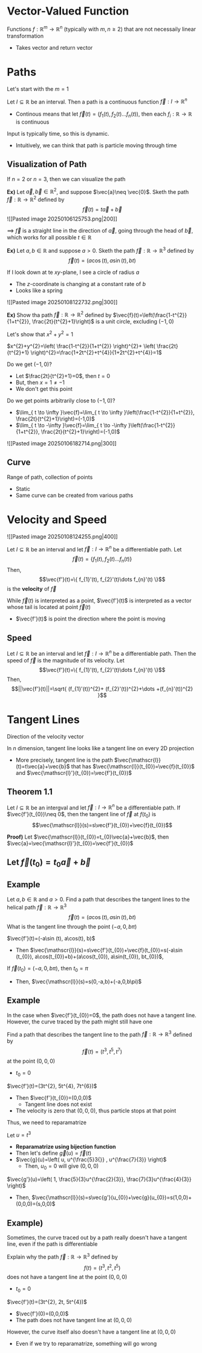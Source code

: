 # Vector-Valued Function
Functions $f:\mathbb{R}^{m}\to\mathbb{R}^{n}$ (typically with $m,n\geq2$) that are not necessaily linear transformation
- Takes vector and return vector

# Paths
Let's start with the $m=1$

Let $I\subseteq\mathbb{R}$ be an interval. Then a path is a continuous function $\vec{f}:I\to\mathbb{R}^{n}$
- Continous means that let $\vec{f}(t)=(f_{1}(t), f_{2}(t)\dots f_{n}(t))$, then each $f_{i}:\mathbb{R}\to\mathbb{R}$ is continuous 

Input is typically time, so this is dynamic.
- Intuitively, we can think that path is particle moving through time

## Visualization of Path
If $n=2$ or $n=3$, then we can visualize the path

**Ex)**
Let $\vec{a}, \vec{b}\in\mathbb{R}^{2}$, and suppose $\vec{a}\neq \vec{0}$. Sketh the path $\vec{f}:\mathbb{R}\to\mathbb{R}^{2}$ defined by
$$\vec{f}(t)=t\vec{a}+\vec{b}$$
![[Pasted image 20250106125753.png|200]]

$\implies$ $\vec{f}$ is a straight line in the direction of $\vec{a}$, going through the head of $\vec{b}$, which works for all possible $t\in\mathbb{R}$

**Ex)**
Let $a,b\in\mathbb{R}$ and suppose $a>0$. Sketh the path $\vec{f}:\mathbb{R}\to\mathbb{R}^{3}$ defined by
$$\vec{f}(t)=(a\cos(t), a\sin(t), bt)$$

If I look down at te $xy$-plane, I see a circle of radius $a$
- The $z$-coordinate is changing at a constant rate of $b$
- Looks like a spring

![[Pasted image 20250108122732.png|300]]

**Ex)**
Show tha path $\vec{f}:\mathbb{R}\to\mathbb{R}^{2}$ defined by $\vec{f}(t)=\left(\frac{1-t^{2}}{1+t^{2}}, \frac{2t}{t^{2}+1}\right)$ is a unit circle, excluding $(-1,0)$

Let's show that $x^{2}+y^{2}=1$

$x^{2}+y^{2}=\left( \frac{1-t^{2}}{1+t^{2}} \right)^{2}+ \left( \frac{2t}{t^{2}+1} \right)^{2}=\frac{1+2t^{2}+t^{4}}{1+2t^{2}+t^{4}}=1$

Do we get $(-1,0)$?
- Let $\frac{2t}{t^{2}+1}=0$, then $t=0$
- But, then $x=1\neq-1$
- We don't get this point

Do we get points arbitrarily close to $(-1,0)$?
- $\lim_{ t \to \infty }\vec{f}=\lim_{ t \to \infty }\left(\frac{1-t^{2}}{1+t^{2}}, \frac{2t}{t^{2}+1}\right)=(-1,0)$
- $\lim_{ t \to -\infty }\vec{f}=\lim_{ t \to -\infty }\left(\frac{1-t^{2}}{1+t^{2}}, \frac{2t}{t^{2}+1}\right)=(-1,0)$

![[Pasted image 20250106182714.png|300]]

## Curve
Range of path, collection of points
- Static
- Same curve can be created from various paths

# Velocity and Speed
![[Pasted image 20250108124255.png|400]]

Let $I\subseteq\mathbb{R}$ be an interval and let $\vec{f}:I\to\mathbb{R}^{n}$ be a differentiable path. Let
$$\vec{f}(t)=\{ f_{1}(t), f_{2}(t)\dots f_{n}(t) \}$$
Then, 
$$\vec{f'}(t)=\{ f_{1}'(t), f_{2}'(t)\dots f_{n}'(t) \}$$
is the **velocity** of $\vec{f}$

While $\vec{f}(t)$ is interpreted as a point, $\vec{f'}(t)$ is interpreted as a vector whose tail is located at point $\vec{f}(t)$
- $\vec{f'}(t)$ is point the direction where the point is moving

## Speed
Let $I\subseteq\mathbb{R}$ be an interval and let $\vec{f}:I\to\mathbb{R}^{n}$ be a differentiable path. Then the speed of $\vec{f}$ is the magnitude of its velocity. Let
$$\vec{f'}(t)=\{ f_{1}'(t), f_{2}'(t)\dots f_{n}'(t) \}$$
Then, 
$$||\vec{f'}(t)||=\sqrt{ (f_{1}'(t))^{2}+ (f_{2}'(t))^{2}+\dots +(f_{n}'(t))^{2} }$$

# Tangent Lines
Direction of the velocity vector

In $n$ dimension, tangent line looks like a tangent line on every 2D projection
- More precisely, tangent line is the path $\vec{\mathscr{l}}(t)=t\vec{a}+\vec{b}$ that has $\vec{\mathscr{l}}(t_{0})=\vec{f}(t_{0})$ and $\vec{\mathscr{l}'}(t_{0})=\vec{f'}(t_{0})$

## Theorem 1.1
Let $I\subseteq\mathbb{R}$ be an intergval and let $\vec{f}:I\to\mathbb{R}^{n}$ be a differentiable path. If $\vec{f'}(t_{0})\neq 0$, then the tangent line of $\vec{f}$ at $f(t_{0})$ is
$$\vec{\mathscr{l}}(s)=s\vec{f'}(t_{0})+\vec{f}(t_{0})$$

**Proof)**
Let $\vec{\mathscr{l}}(t_{0})=t_{0}\vec{a}+\vec{b}$, then $\vec{a}=\vec{\mathscr{l}'}(t_{0})=\vec{f'}(t_{0})$

Let $\vec{f}(t_{0})=t_{0}\vec{a}+\vec{b}$
- 

## Example
Let $a,b\in\mathbb{R}$ and $a>0$. Find a path that describes the tangent lines to the helical path $\vec{f}:\mathbb{R}\to\mathbb{R}^{3}$
$$\vec{f}(t)=(a\cos(t), a\sin(t), bt)$$
What is the tangent line through the point $(-a, 0, b\pi)$

$\vec{f'}(t)=(-a\sin (t), a\cos(t), b)$
- Then $\vec{\mathscr{l}}(s)=s\vec{f'}(t_{0})+\vec{f}(t_{0})=s(-a\sin (t_{0}), a\cos(t_{0})+b)+(a\cos(t_{0}), a\sin(t_{0}), bt_{0})$,

If $\vec{f}(t_{0})=(-a, 0, b\pi)$, then $t_{0}=\pi$
- Then, $\vec{\mathscr{l}}(s)=s(0,-a,b)+(-a,0,b\pi)$

## Example
In the case when $\vec{f'}(t_{0})=0$, the path does not have a tangent line. However, the curve traced by the path might still have one

Find a path that describes the tangent line to the path $\vec{f}:\mathbb{R}\to\mathbb{R}^{3}$ defined by
$$\vec{f}(t)=(t^{3},t^{5},t^{7})$$
at the point $(0,0,0)$
- $t_{0}=0$

$\vec{f'}(t)=(3t^{2}, 5t^{4}, 7t^{6})$
- Then $\vec{f'}(t_{0})=(0,0,0)$
	- Tangent line does not exist
- The velocity is zero that $(0,0,0)$, thus particle stops at that point

Thus, we need to reparamatrize

Let $u=t^{3}$
- **Reparamatrize using bijection function**
- Then let's define $\vec{g}(u)=\vec{f}(t)$
- $\vec{g}(u)=\left(  u, u^{\frac{5}3{}} , u^{\frac{7}{3}} \right)$
	- Then, $u_{0}=0$ will give $(0,0,0)$

$\vec{g'}(u)=\left( 1, \frac{5}{3}u^{\frac{2}{3}}, \frac{7}{3}u^{\frac{4}{3}} \right)$
- Then, $\vec{\mathscr{l}}(s)=s\vec{g'}(u_{0})+\vec{g}(u_{0})=s(1,0,0)+(0,0,0)=(s,0,0)$

## Example)
Sometimes, the curve traced out by a path really doesn't have a tangent line, even if the path is differentiable

Explain why the path $\vec{f}:\mathbb{R}\to\mathbb{R}^{3}$ defined by
$$f(t)=(t^{3}, t^{2}, t^{5})$$
does not have a tangent line at the point $(0,0,0)$
- $t_{0}=0$

$\vec{f'}(t)=(3t^{2}, 2t, 5t^{4})$
- $\vec{f'}(0)=(0,0,0)$
- The path does not have tangent line at $(0,0,0)$

However, the curve itself also doesn't have a tangent line at $(0,0,0)$
- Even if we try to reparamatrize, something will go wrong

